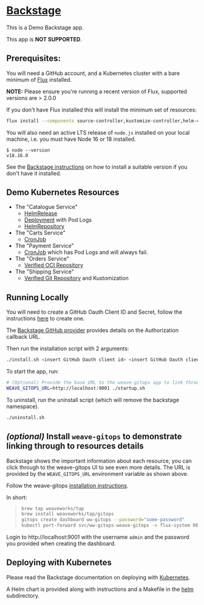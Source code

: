 # [Backstage](https://backstage.io)

This is a Demo Backstage app.

This app is **NOT SUPPORTED**.

## Prerequisites:

You will need a GitHub account, and a Kubernetes cluster with a bare minimum of [Flux](https://fluxcd.io/) installed.

**NOTE:** Please ensure you're running a recent version of Flux, supported versions are > 2.0.0

If you don't have Flux installed this will install the minimum set of resources:

```sh
flux install --components source-controller,kustomize-controller,helm-controller --components-extra=image-reflector-controller
```

You will also need an active LTS release of `node.js` installed on your local machine, i.e. you must have Node 16 or 18 installed.

```console
$ node --version
v18.16.0
```

See the [Backstage instructions](https://backstage.io/docs/getting-started/) on how to install a suitable version if you don't have it installed.

## Demo Kubernetes Resources

* The "Catalogue Service"
  * [HelmRelease](http://localhost:3000/catalog/default/component/catalogue-service)
  * [Deployment](http://localhost:3000/catalog/default/component/catalogue-service/kubernetes) with Pod Logs
  * [HelmRepository](http://localhost:3000/catalog/default/component/catalogue-service/weaveworks-flux)
* The "Carts Service"
  * [CronJob](http://localhost:3000/catalog/default/component/carts-service/kubernetes)
* The "Payment Service"
  * [CronJob](http://localhost:3000/catalog/default/component/payments-service/kubernetes) which has Pod Logs and will always fail.
* The "Orders Service"
  * [Verified OCI Repository](http://localhost:3000/catalog/default/component/orders-service/weaveworks-flux)
* The "Shipping Service"
  * [Verified Git Repository](http://localhost:3000/catalog/default/component/shipping-service/weaveworks-flux) and Kustomization

## Running Locally

You will need to create a GitHub Oauth Client ID and Secret, follow the instructions [here](https://docs.github.com/en/apps/oauth-apps/building-oauth-apps/creating-an-oauth-app) to create one.

The [Backstage GitHub provider](https://backstage.io/docs/auth/github/provider/) provides details on the Authorization callback URL.

Then run the installation script with 2 arguments:

```sh
./install.sh <insert GitHub Oauth client id> <insert GitHub Oauth client secret>
```

To start the app, run:

```sh
# (Optional) Provide the base URL to the weave-gitops app to link through from resources displayed in Backstage.
WEAVE_GITOPS_URL=http://localhost:9001 ./startup.sh
```

To uninstall, run the uninstall script (which will remove the backstage namespace).

```sh
./uninstall.sh
```

## _(optional)_ Install `weave-gitops` to demonstrate linking through to resources details

Backstage shows the important information about each resource, you can click through to the weave-gitops UI to see even more details. The URL is provided by the `WEAVE_GITOPS_URL` environment variable as shown above.

Follow the weave-gitops [installation instructions](https://docs.gitops.weave.works/docs/next/open-source/getting-started/install-OSS/).

In short:

> ```sh
> brew tap weaveworks/tap
> brew install weaveworks/tap/gitops
> gitops create dashboard ww-gitops --password="some-password"
> kubectl port-forward svc/ww-gitops-weave-gitops -n flux-system 9001:9001
> ```

Login to http://localhost:9001 with the username `admin` and the password you provided when creating the dashboard.

## Deploying with Kubernetes

Please read the Backstage documentation on deploying with [Kubernetes](https://backstage.io/docs/deployment/k8s/).

A Helm chart is provided along with instructions and a Makefile in the [helm](./helm) subdirectory.
